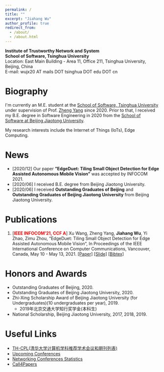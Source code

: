 ```yaml
---
permalink: /
title: ""
excerpt: "Jiahang Wu"
author_profile: true
redirect_from: 
  - /about/
  - /about.html
---
```


**Institute of Trustworthy Network and System**   
**School of Software, Tsinghua University**  
Location: East Main Building - Area 11, Office 211, Tsinghua University, Beijing, China  
E-mail:  wujx20 AT mails DOT tsinghua DOT edu DOT cn

Biography
======
I'm currently an M.E. student at the [School of Software, Tsinghua University](http://www.thss.tsinghua.edu.cn/) under supervision of Prof. [Zheng Yang](http://tns.thss.tsinghua.edu.cn/~yangzheng/) since 2020. Prior to that, I received my B.E. degree in Software Engineering in 2020 from the [School of Software at Beijing Jiaotong University](http://sse.bjtu.edu.cn/cms/).  
  
My research interests include the Internet of Things (IoTs), Edge Computing.

News
======
- [2020/12] Our paper **”EdgeDuet: Tiling Small Object Detection for Edge Assisted Autonomous Mobile Vision”** was accepted by INFOCOM 2021.
- [2020/06] I received B.E. degree from Beijing Jiaotong University.
- [2020/06] I received **Outstanding Graduates of Beijing** and **Outstanding Graduates of  Beijing Jiaotong University** from Beijing Jiaotong University.

Publications
======
1. [<span style="color: red;font-weight: bold;">IEEE INFOCOM’21, CCF A</span>] Xu Wang, Zheng Yang, **Jiahang Wu**, Yi Zhao, Zimu Zhou, “EdgeDuet: Tiling Small Object Detection for Edge Assisted Autonomous Mobile Vision“, In Proceedings of the IEEE International Conference on Computer Communications, Vancouver, Canada, May 10 - May 13, 2021. [\[Paper\]](http://jiahangok.github.io/files/EdgeDuet.pdf)  [\[Slide\]](http://jiahangok.github.io/files/edgeduet_slide.pdf) [\[Bibtex\]](http://jiahangok.github.io/files/edgeduet.txt)

Honors and Awards
======
- Outstanding Graduates of Beijing, 2020.
- Outstanding Graduates of  Beijing Jiaotong University, 2020.
- Zhi-Xing Scholarship Award of Beijing Jiaotong University (for Undergraduates)(10 undergraduates per year), 2019.
  -  2019年北京交通大学知行奖学金(本科生)
- National Scholarship, Beijing Jiaotong University, 2017, 2018, 2019.

Useful Links
======
- [TH-CPL(清华大学计算机学科推荐学术会议和期刊列表)](https://github.com/bugaosuni59/TH-CPL)
- [Upcoming Conferences](http://ct.cswu.me/)
- [Networking Conferences Statistics](https://sites.cs.ucsb.edu/~almeroth/conf/stats/)
- [Call4Papers](http://www.call4papers.cn:8080/index.html)



<script type='text/javascript' id='clustrmaps' src='//cdn.clustrmaps.com/map_v2.js?cl=ffffff&w=a&t=m&d=okppUMA7AVqzrsahhFa_0onwFr5jB-AB3jj1lgRdbp8'></script>
